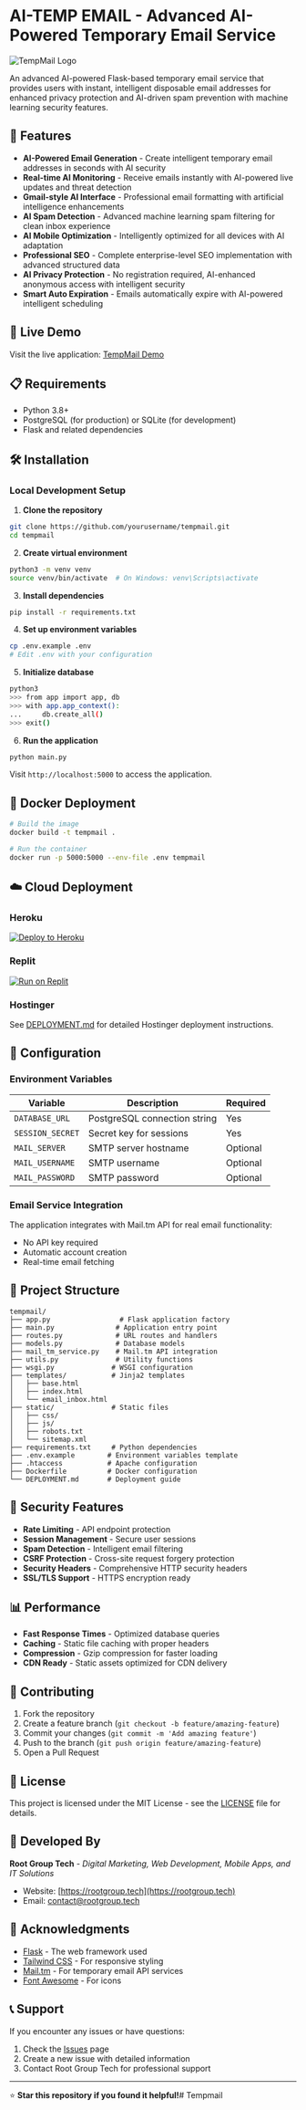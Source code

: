 # AI-TEMP EMAIL - Advanced AI-Powered Temporary Email Service

![TempMail Logo](https://via.placeholder.com/400x100/2563eb/ffffff?text=TempMail)

An advanced AI-powered Flask-based temporary email service that provides users with instant, intelligent disposable email addresses for enhanced privacy protection and AI-driven spam prevention with machine learning security features.

## 🌟 Features

- **AI-Powered Email Generation** - Create intelligent temporary email addresses in seconds with AI security
- **Real-time AI Monitoring** - Receive emails instantly with AI-powered live updates and threat detection
- **Gmail-style AI Interface** - Professional email formatting with artificial intelligence enhancements
- **AI Spam Detection** - Advanced machine learning spam filtering for clean inbox experience
- **AI Mobile Optimization** - Intelligently optimized for all devices with AI adaptation
- **Professional SEO** - Complete enterprise-level SEO implementation with advanced structured data
- **AI Privacy Protection** - No registration required, AI-enhanced anonymous access with intelligent security
- **Smart Auto Expiration** - Emails automatically expire with AI-powered intelligent scheduling

## 🚀 Live Demo

Visit the live application: [TempMail Demo](https://your-domain.com)

## 📋 Requirements

- Python 3.8+
- PostgreSQL (for production) or SQLite (for development)
- Flask and related dependencies

## 🛠️ Installation

### Local Development Setup

1. **Clone the repository**
```bash
git clone https://github.com/yourusername/tempmail.git
cd tempmail
```

2. **Create virtual environment**
```bash
python3 -m venv venv
source venv/bin/activate  # On Windows: venv\Scripts\activate
```

3. **Install dependencies**
```bash
pip install -r requirements.txt
```

4. **Set up environment variables**
```bash
cp .env.example .env
# Edit .env with your configuration
```

5. **Initialize database**
```bash
python3
>>> from app import app, db
>>> with app.app_context():
...     db.create_all()
>>> exit()
```

6. **Run the application**
```bash
python main.py
```

Visit `http://localhost:5000` to access the application.

## 🐳 Docker Deployment

```bash
# Build the image
docker build -t tempmail .

# Run the container
docker run -p 5000:5000 --env-file .env tempmail
```

## ☁️ Cloud Deployment

### Heroku
[![Deploy to Heroku](https://www.herokucdn.com/deploy/button.svg)](https://heroku.com/deploy)

### Replit
[![Run on Replit](https://repl.it/badge/github/yourusername/tempmail)](https://repl.it/github/yourusername/tempmail)

### Hostinger
See [DEPLOYMENT.md](DEPLOYMENT.md) for detailed Hostinger deployment instructions.

## 🔧 Configuration

### Environment Variables

| Variable | Description | Required |
|----------|-------------|----------|
| `DATABASE_URL` | PostgreSQL connection string | Yes |
| `SESSION_SECRET` | Secret key for sessions | Yes |
| `MAIL_SERVER` | SMTP server hostname | Optional |
| `MAIL_USERNAME` | SMTP username | Optional |
| `MAIL_PASSWORD` | SMTP password | Optional |

### Email Service Integration

The application integrates with Mail.tm API for real email functionality:
- No API key required
- Automatic account creation
- Real-time email fetching

## 📁 Project Structure

```
tempmail/
├── app.py                 # Flask application factory
├── main.py               # Application entry point
├── routes.py             # URL routes and handlers
├── models.py             # Database models
├── mail_tm_service.py    # Mail.tm API integration
├── utils.py              # Utility functions
├── wsgi.py              # WSGI configuration
├── templates/           # Jinja2 templates
│   ├── base.html
│   ├── index.html
│   └── email_inbox.html
├── static/              # Static files
│   ├── css/
│   ├── js/
│   ├── robots.txt
│   └── sitemap.xml
├── requirements.txt     # Python dependencies
├── .env.example        # Environment variables template
├── .htaccess           # Apache configuration
├── Dockerfile          # Docker configuration
└── DEPLOYMENT.md       # Deployment guide
```

## 🔐 Security Features

- **Rate Limiting** - API endpoint protection
- **Session Management** - Secure user sessions
- **Spam Detection** - Intelligent email filtering
- **CSRF Protection** - Cross-site request forgery protection
- **Security Headers** - Comprehensive HTTP security headers
- **SSL/TLS Support** - HTTPS encryption ready

## 📊 Performance

- **Fast Response Times** - Optimized database queries
- **Caching** - Static file caching with proper headers
- **Compression** - Gzip compression for faster loading
- **CDN Ready** - Static assets optimized for CDN delivery

## 🤝 Contributing

1. Fork the repository
2. Create a feature branch (`git checkout -b feature/amazing-feature`)
3. Commit your changes (`git commit -m 'Add amazing feature'`)
4. Push to the branch (`git push origin feature/amazing-feature`)
5. Open a Pull Request

## 📝 License

This project is licensed under the MIT License - see the [LICENSE](LICENSE) file for details.

## 🏢 Developed By

**Root Group Tech** - *Digital Marketing, Web Development, Mobile Apps, and IT Solutions*

- Website: [https://rootgroup.tech](https://rootgroup.tech)
- Email: contact@rootgroup.tech

## 🙏 Acknowledgments

- [Flask](https://flask.palletsprojects.com/) - The web framework used
- [Tailwind CSS](https://tailwindcss.com/) - For responsive styling
- [Mail.tm](https://mail.tm/) - For temporary email API services
- [Font Awesome](https://fontawesome.com/) - For icons

## 📞 Support

If you encounter any issues or have questions:

1. Check the [Issues](https://github.com/yourusername/tempmail/issues) page
2. Create a new issue with detailed information
3. Contact Root Group Tech for professional support

---

⭐ **Star this repository if you found it helpful!**# Tempmail
